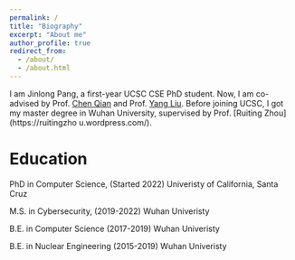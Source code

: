 ```yaml
---
permalink: /
title: "Biography"
excerpt: "About me"
author_profile: true
redirect_from: 
  - /about/
  - /about.html
---
```


I am Jinlong Pang, a first-year UCSC CSE PhD student. Now, I am co-advised by Prof. [Chen Qian](https://users.soe.ucsc.edu/~qian/) and Prof. [Yang Liu](http://www.yliuu.com/). Before joining UCSC, I got my master degree in Wuhan University, supervised by Prof. [Ruiting Zhou](https://ruitingzho
u.wordpress.com/).


Education
======
PhD in Computer Science, (Started 2022)
Univeristy of California, Santa Cruz

M.S. in Cybersecurity, (2019-2022)
Wuhan Univeristy


B.E. in Computer Science (2017-2019)
Wuhan Univeristy

B.E. in Nuclear Engineering (2015-2019)
Wuhan Univeristy


